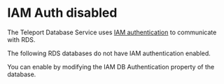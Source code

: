 # IAM Auth disabled
The Teleport Database Service uses [IAM authentication](https://docs.aws.amazon.com/AmazonRDS/latest/UserGuide/UsingWithRDS.IAMDBAuth.html) to communicate with RDS.

The following RDS databases do not have IAM authentication enabled.

You can enable by modifying the IAM DB Authentication property of the database.